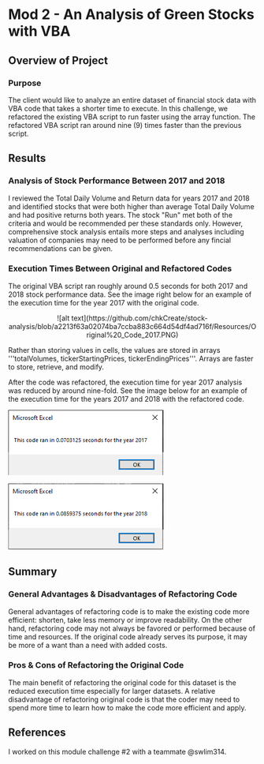 # Mod 2 - An Analysis of Green Stocks with VBA

## Overview of Project

### Purpose
  
The client would like to analyze an entire dataset of financial stock data with VBA code that takes a shorter time to execute. In this challenge, we refactored the existing VBA script to run faster using the array function. The refactored VBA script ran around nine (9) times faster than the previous script.
  
## Results
  
### Analysis of Stock Performance Between 2017 and 2018
  
I reviewed the Total Daily Volume and Return data for years 2017 and 2018 and identified stocks that were both higher than average Total Daily Volume and had positive returns both years. The stock "Run" met both of the criteria and would be recommended per these standards only. However, comprehensive stock analysis entails more steps and analyses including valuation of companies may need to be performed before any fincial recommendations can be given.
  
### Execution Times Between Original and Refactored Codes
  
The original VBA script ran roughly around 0.5 seconds for both 2017 and 2018 stock performance data. See the image right below for an example of the execution time for the year 2017 with the original code.
  
<center>
![alt text](https://github.com/chkCreate/stock-analysis/blob/a2213f63a02074ba7ccba883c664d54df4ad716f/Resources/Original%20_Code_2017.PNG)
</center>
  
Rather than storing values in cells, the values are stored in arrays '''totalVolumes, tickerStartingPrices, tickerEndingPrices'''. Arrays are faster to store, retrieve, and modify. 
  
After the code was refactored, the execution time for year 2017 analysis was reduced by around nine-fold. See the image below for an example of the execution time for the years 2017 and 2018 with the refactored code.
  
![alt text](https://github.com/chkCreate/stock-analysis/blob/a2213f63a02074ba7ccba883c664d54df4ad716f/Resources/VBA_Challenge_2017.PNG)
  
![alt text](https://github.com/chkCreate/stock-analysis/blob/a2213f63a02074ba7ccba883c664d54df4ad716f/Resources/VBA_Challenge_2018.PNG)
  
## Summary
  
### General Advantages & Disadvantages of Refactoring Code
  
General advantages of refactoring code is to make the existing code more efficient: shorten, take less memory or improve readability. On the other hand, refactoring code may not always be favored or performed because of time and resources. If the original code already serves its purpose, it may be more of a want than a need with added costs.
  
### Pros & Cons of Refactoring the Original Code
  
The main benefit of refactoring the original code for this dataset is the reduced execution time especially for larger datasets. A relative disadvantage of refactoring original code is that the coder may need to spend more time to learn how to make the code more efficient and apply. 
  
## References
  
I worked on this module challenge #2 with a teammate @swlim314.
  
